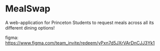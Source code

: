 # MealSwap
A web-application for Princeton Students to request meals across all its different dining options!

figma: https://www.figma.com/team_invite/redeem/yPxn7d5JXrVArDnCJJ3Yk1